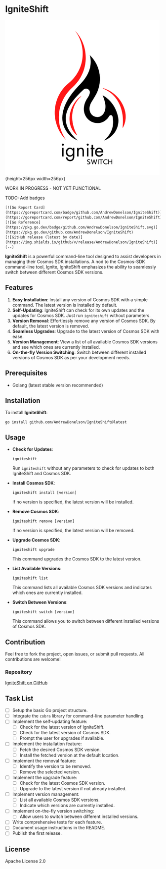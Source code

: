 # IgniteShift

![alt text][logo]{height=256px width=256px}


[//]: # (Image References)
[logo]: ./docs/img/ignite_switch.png "ignit4e switch logo"

WORK IN PROGRESS - NOT YET FUNCTIONAL

TODO: Add badges

    [![Go Report Card](https://goreportcard.com/badge/github.com/AndrewDonelson/IgniteShift)](https://goreportcard.com/report/github.com/AndrewDonelson/IgniteShift)
    [![Go Reference](https://pkg.go.dev/badge/github.com/AndrewDonelson/IgniteShift.svg)](https://pkg.go.dev/github.com/AndrewDonelson/IgniteShift)
    [![GitHub release (latest by date)](https://img.shields.io/github/v/release/AndrewDonelson/IgniteShift)](--)

**IgniteShift** is a powerful command-line tool designed to assist developers in managing their Cosmos SDK installations. A nod to the Cosmos-SDK command-line tool, Ignite, IgniteShift emphasizes the ability to seamlessly switch between different Cosmos SDK versions.

## Features

1. **Easy Installation**: Install any version of Cosmos SDK with a simple command. The latest version is installed by default.
2. **Self-Updating**: IgniteShift can check for its own updates and the updates for Cosmos SDK. Just run `igniteshift` without parameters.
3. **Version Removal**: Effortlessly remove any version of Cosmos SDK. By default, the latest version is removed.
4. **Seamless Upgrades**: Upgrade to the latest version of Cosmos SDK with ease.
5. **Version Management**: View a list of all available Cosmos SDK versions and see which ones are currently installed.
6. **On-the-fly Version Switching**: Switch between different installed versions of Cosmos SDK as per your development needs.

## Prerequisites

- Golang (latest stable version recommended)

## Installation

To install **IgniteShift**:

```
go install github.com/AndrewDonelson/IgniteShift@latest
```

## Usage

- **Check for Updates**: 
  ```
  igniteshift
  ```
  Run `igniteshift` without any parameters to check for updates to both IgniteShift and Cosmos SDK.

- **Install Cosmos SDK**:
  ```
  igniteshift install [version]
  ```
  If no version is specified, the latest version will be installed.

- **Remove Cosmos SDK**:
  ```
  igniteshift remove [version]
  ```
  If no version is specified, the latest version will be removed.

- **Upgrade Cosmos SDK**:
  ```
  igniteshift upgrade
  ```
  This command upgrades the Cosmos SDK to the latest version.

- **List Available Versions**:
  ```
  igniteshift list
  ```
  This command lists all available Cosmos SDK versions and indicates which ones are currently installed.

- **Switch Between Versions**:
  ```
  igniteshift switch [version]
  ```
  This command allows you to switch between different installed versions of Cosmos SDK.

## Contribution

Feel free to fork the project, open issues, or submit pull requests. All contributions are welcome!

### Repository

[IgniteShift on GitHub](https://github.com/AndrewDonelson/IgniteShift)

## Task List

- [ ] Setup the basic Go project structure.
- [ ] Integrate the `cobra` library for command-line parameter handling.
- [ ] Implement the self-updating feature:
  - [ ] Check for the latest version of IgniteShift.
  - [ ] Check for the latest version of Cosmos SDK.
  - [ ] Prompt the user for upgrades if available.
- [ ] Implement the installation feature:
  - [ ] Fetch the desired Cosmos SDK version.
  - [ ] Install the fetched version at the default location.
- [ ] Implement the removal feature:
  - [ ] Identify the version to be removed.
  - [ ] Remove the selected version.
- [ ] Implement the upgrade feature:
  - [ ] Check for the latest Cosmos SDK version.
  - [ ] Upgrade to the latest version if not already installed.
- [ ] Implement version management:
  - [ ] List all available Cosmos SDK versions.
  - [ ] Indicate which versions are currently installed.
- [ ] Implement on-the-fly version switching:
  - [ ] Allow users to switch between different installed versions.
- [ ] Write comprehensive tests for each feature.
- [ ] Document usage instructions in the README.
- [ ] Publish the first release.

## License

Apache License 2.0